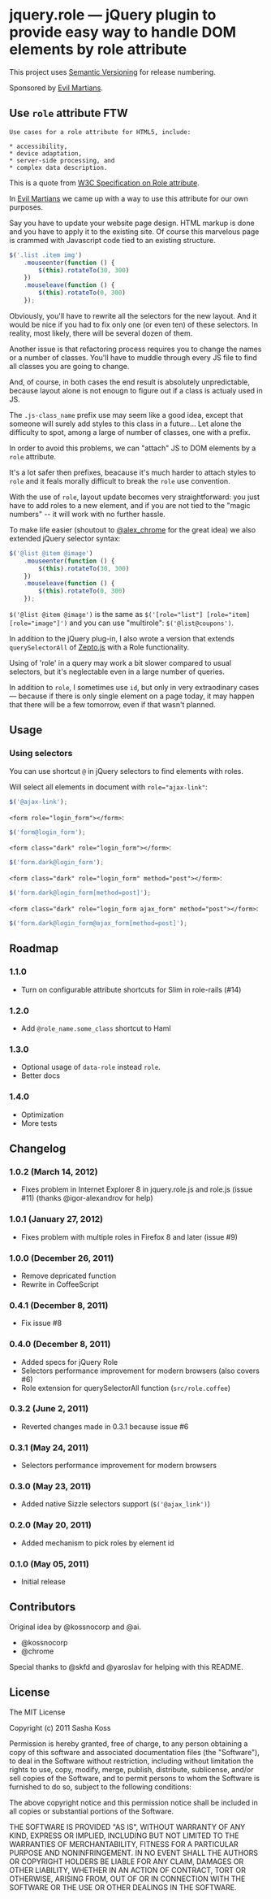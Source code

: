 # jquery.role — jQuery plugin to provide easy way to handle DOM elements by role attribute

This project uses [Semantic Versioning](http://semver.org/) for release numbering.

Sponsored by [Evil Martians](http://evilmartians.com/).

## Use `role` attribute FTW

```
Use cases for a role attribute for HTML5, include:

* accessibility,
* device adaptation,
* server-side processing, and
* complex data description.
```

This is a quote from [W3C Specification on Role attribute](http://www.w3.org/wiki/PF/XTech/HTML5/RoleAttribute#A_Role_Attribute_for_HTML5).

In [Evil Martians](http://evilmartians.com/) we came up with a way to use this attribute for our own purposes.

Say you have to update your website page design. HTML markup is done and you have to apply it to the existing site. Of course this marvelous page is crammed with Javascript code tied to an existing structure.

``` javascript
$('.list .item img')
    .mouseenter(function () {
        $(this).rotateTo(30, 300)
    })
    .mouseleave(function () {
        $(this).rotateTo(0, 300)
    });
```

Obviously, you'll have to rewrite all the selectors for the new layout. And it would be nice if you had to fix only one (or even ten) of these selectors. In reality, most likely, there will be several dozen of them.

Another issue is that refactoring process requires you to change the names or a number of classes. You'll have to muddle through every JS file to find all classes you are going to change.

And, of course, in both cases the end result is absolutely unpredictable, because layout alone is not enougn to figure out if a class is actualy used in JS.

The `.js-class_name` prefix use may seem like a good idea, except that someone will surely add styles to this class in a future... Let alone the difficulty to spot, among a large of number of classes, one with a prefix.

In order to avoid this problems, we can "attach" JS to DOM elements by a `role` attribute.

It's a lot safer then prefixes, beacause it's much harder to attach styles to `role` and it feals morally difficult to break the `role` use convention.

With the use of `role`, layout update becomes very straightforward: you just have to add roles to a new element, and if you are not tied to the "magic numbers" -- it will work with no further hassle.

To make life easier (shoutout to [@alex_chrome](https://twitter.com/#!/alex_chrome) for the great idea) we also extended jQuery selector syntax:

``` javascript
$('@list @item @image')
    .mouseenter(function () {
        $(this).rotateTo(30, 300)
    })
    .mouseleave(function () {
        $(this).rotateTo(0, 300)
    });
```

`$('@list @item @image')` is the same as `$('[role="list"] [role="item] [role="image"]')` and you can use "multirole": `$('@list@coupons')`.

In addition to the jQuery plug-in, I also wrote a version that extends `querySelectorAll` of [Zepto.js](http://zeptojs.com/) with a Role functionality.

Using of 'role' in a query may work a bit slower compared to usual selectors, but it's neglectable even in a large number of queries.

In addition to `role`, I sometimes use `id`, but only in very extraodinary cases — because if there is only single element on a page today, it may happen that there will be a few tomorrow, even if that wasn't planned.

## Usage

### Using selectors

You can use shortcut `@` in jQuery selectors to find elements with roles.

Will select all elements in document with `role="ajax-link"`:

``` js
$('@ajax-link');
```

`<form role="login_form"></form>`:

``` js
$('form@login_form');
```

`<form class="dark" role="login_form"></form>`:

``` js
$('form.dark@login_form');
```

`<form class="dark" role="login_form" method="post"></form>`:

``` js
$('form.dark@login_form[method=post]');
```

`<form class="dark" role="login_form ajax_form" method="post"></form>`:

``` js
$('form.dark@login_form@ajax_form[method=post]');
```

## Roadmap

### 1.1.0

* Turn on configurable attribute shortcuts for Slim in role-rails (#14)

### 1.2.0

* Add `@role_name.some_class` shortcut to Haml

### 1.3.0

* Optional usage of `data-role` instead `role`.
* Better docs

### 1.4.0

* Optimization
* More tests

## Changelog

### 1.0.2 (March 14, 2012)

* Fixes problem in Internet Explorer 8 in jquery.role.js and role.js (issue #11) (thanks @igor-alexandrov for help)

### 1.0.1 (January 27, 2012)

* Fixes problem with multiple roles in Firefox 8 and later (issue #9)

### 1.0.0 (December 26, 2011)

* Remove depricated function
* Rewrite in CoffeeScript

### 0.4.1 (December 8, 2011)

* Fix issue #8

### 0.4.0 (December 8, 2011)

* Added specs for jQuery Role
* Selectors performance improvement for modern browsers (also covers #6)
* Role extension for querySelectorAll function (`src/role.coffee`)

### 0.3.2 (June 2, 2011)

* Reverted changes made in 0.3.1 because issue #6

### 0.3.1 (May 24, 2011)

* Selectors performance improvement for modern browsers

### 0.3.0 (May 23, 2011)

* Added native Sizzle selectors support (`$('@ajax_link')`)

### 0.2.0 (May 20, 2011)

* Added mechanism to pick roles by element id

### 0.1.0 (May 05, 2011)

* Initial release

## Contributors

Original idea by @kossnocorp and @ai.

* @kossnocorp
* @chrome

Special thanks to @skfd and @yaroslav for helping with this README.

## License

The MIT License

Copyright (c) 2011 Sasha Koss

Permission is hereby granted, free of charge, to any person obtaining a copy of this software and associated documentation files (the "Software"), to deal in the Software without restriction, including without limitation the rights to use, copy, modify, merge, publish, distribute, sublicense, and/or sell copies of the Software, and to permit persons to whom the Software is furnished to do so, subject to the following conditions:

The above copyright notice and this permission notice shall be included in all copies or substantial portions of the Software.

THE SOFTWARE IS PROVIDED "AS IS", WITHOUT WARRANTY OF ANY KIND, EXPRESS OR IMPLIED, INCLUDING BUT NOT LIMITED TO THE WARRANTIES OF MERCHANTABILITY, FITNESS FOR A PARTICULAR PURPOSE AND NONINFRINGEMENT. IN NO EVENT SHALL THE AUTHORS OR COPYRIGHT HOLDERS BE LIABLE FOR ANY CLAIM, DAMAGES OR OTHER LIABILITY, WHETHER IN AN ACTION OF CONTRACT, TORT OR OTHERWISE, ARISING FROM, OUT OF OR IN CONNECTION WITH THE SOFTWARE OR THE USE OR OTHER DEALINGS IN THE SOFTWARE.
